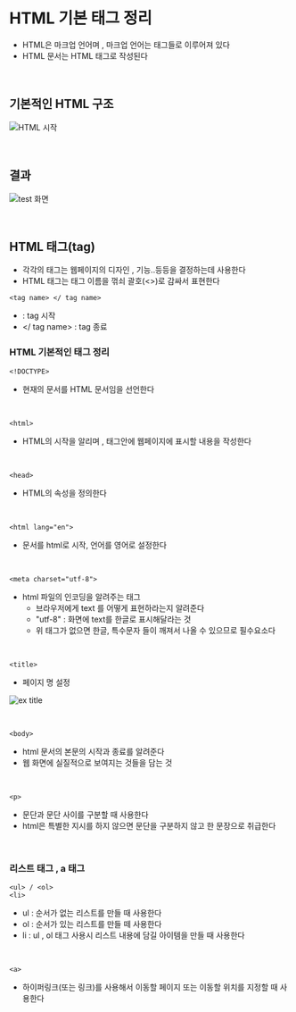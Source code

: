 # HTML 기본 태그 정리
- HTML은 마크업 언어며 , 마크업 언어는 태그들로 이루어져 있다 
- HTML 문서는 HTML 태그로 작성된다

<br />

## 기본적인 HTML 구조
![HTML 시작](https://user-images.githubusercontent.com/108924832/180205298-7ace1292-6d8f-451c-ae88-77834d82ebe6.PNG)

<br />

## 결과
![test 화면](https://user-images.githubusercontent.com/108924832/180205847-80692e11-d3f0-47a5-a807-bcaa70ea8808.PNG)

<br />

## HTML 태그(tag)
- 각각의 태그는 웹페이지의 디자인 , 기능..등등을 결정하는데 사용한다
- HTML 태그는 태그 이름을 꺾쇠 괄호(<>)로 감싸서 표현한다
```
<tag name> </ tag name>
```
- <tag name>   : tag 시작
- </ tag name> : tag 종료


### HTML 기본적인 태그 정리
```
<!DOCTYPE>
```
- 현재의 문서를 HTML 문서임을 선언한다

<br />

```
<html>
```
- HTML의 시작을 알리며 , 태그안에 웹페이지에 표시할 내용을 작성한다

<br />

```
<head>
```
- HTML의 속성을 정의한다

<br />

```
<html lang="en">
```
- 문서를 html로 시작, 언어를 영어로 설정한다

<br />

```
<meta charset="utf-8">
```
+ html 파일의 인코딩을 알려주는 태그 
  + 브라우저에게 text 를 어떻게 표현하라는지 알려준다
  + "utf-8" : 화면에 text를 한글로 표시해달라는 것
  + 위 태그가 없으면 한글, 특수문자 들이 깨져서 나올 수 있으므로 필수요소다

<br />

```
<title>
```
- 페이지 명 설정

![ex title](https://user-images.githubusercontent.com/108924832/180211624-b6900124-0e38-453f-9352-f3fa55e7b5ff.jpg)

<br />

```
<body>
```
- html 문서의 본문의 시작과 종료를 알려준다 
- 웹 화면에 실질적으로 보여지는 것들을 담는 것

<br />

```
<p>   
```
- 문단과 문단 사이를 구분할 때 사용한다 
- html은 특별한 지시를 하지 않으면 문단을 구분하지 않고 한 문장으로 취급한다

<br />

### 리스트 태그 , a 태그
```
<ul> / <ol>
<li>
```
- ul : 순서가 없는 리스트를 만들 때 사용한다
- ol : 순서가 있는 리스트를 만들 떼 사용한다 
- li : ul , ol 태그 사용시 리스트 내용에 담길 아이템을 만들 때 사용한다

<br />

```
<a>
```
- 하이퍼링크(또는 링크)를 사용해서 이동할 페이지 또는 이동할 위치를 지정할 때 사용한다

